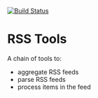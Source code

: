[![Build Status](https://travis-ci.org/yowcow/rsstools.svg?branch=master)](https://travis-ci.org/yowcow/rsstools)

RSS Tools
=========

A chain of tools to:

+ aggregate RSS feeds
+ parse RSS feeds
+ process items in the feed
